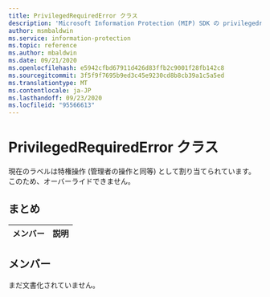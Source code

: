 ```yaml
---
title: PrivilegedRequiredError クラス
description: 'Microsoft Information Protection (MIP) SDK の privilegedrequirederror:: undefined クラスを文書にします。'
author: msmbaldwin
ms.service: information-protection
ms.topic: reference
ms.author: mbaldwin
ms.date: 09/21/2020
ms.openlocfilehash: e5942cfbd67911d426d83ffb2c9001f28fb142c8
ms.sourcegitcommit: 3f5f9f7695b9ed3c45e9230cd8b8cb39a1c5a5ed
ms.translationtype: MT
ms.contentlocale: ja-JP
ms.lasthandoff: 09/23/2020
ms.locfileid: "95566613"
---
```

# <a name="class-privilegedrequirederror"></a>PrivilegedRequiredError クラス 
現在のラベルは特権操作 (管理者の操作と同等) として割り当てられています。このため、オーバーライドできません。
  
## <a name="summary"></a>まとめ
 メンバー                        | 説明                                
--------------------------------|---------------------------------------------
  
## <a name="members"></a>メンバー
まだ文書化されていません。
